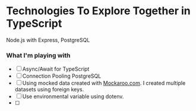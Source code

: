 # Technologies To Explore Together in TypeScript

Node.js with Express, PostgreSQL

### What I'm playing with
- [ ] Async/Await for TypeScript
- [ ] Connection Pooling PostgreSQL
- [ ] Using mocked data created with [Mockaroo.com](https://www.mockaroo.com). I created multiple datasets using foreign keys.
- [ ] Use environmental variable using dotenv.
- [ ] 